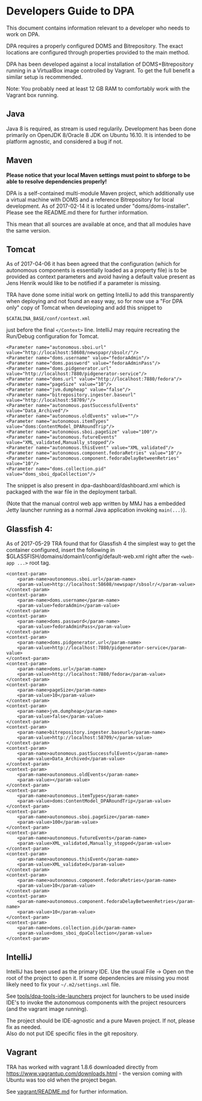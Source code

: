 Developers Guide to DPA
===

This document contains information relevant to a developer who needs
to work on DPA.  

DPA requires a properly configured DOMS and Bitrepository.  The exact locations
are configured through properties provided to the main method.

DPA has been developed against a local installation
of DOMS+Bitrepository running in a VirtualBox image controlled by Vagrant. 
To get the full benefit a similar setup is recommended.  

Note:  You probably need at least 12 GB RAM to comfortably work with the Vagrant box
running.  


Java
--

Java 8 is required, as stream is used regularily.  Development has
been done primarily on OpenJDK 8/Oracle 8 JDK on Ubuntu 16.10.  It is
intended to be platform agnostic, and considered a bug if not.

Maven 
--

**Please notice that your local Maven settings must point to sbforge to
be able to resolve dependencies properly!**

DPA is a self-contained multi-module Maven project, which additionally
use a virtual machine with DOMS and a reference Bitrepository for
local development.  As of 2017-02-14 it is located under
"doms/doms-installer".  Please see the README.md there for further
information. 

This mean that all sources are available at once, and that all modules
have the same version.

Tomcat
---

As of 2017-04-06 it has been agreed that the configuration (which for
autonomous components is essentially loaded as a property file) is to
be provided as context parameters and avoid having a default value present
as Jens Henrik would like to be notified if a parameter is missing.  

TRA have done some initial work on getting IntelliJ to add this transparently
when deploying and not found an easy way, so for now use a "For DPA only" copy
of Tomcat when developing and add this snippet to 

    $CATALINA_BASE/conf/context.xml

just before the final `</Context>` line.  IntelliJ may require recreating the Run/Debug configuration
for Tomcat.

    <Parameter name="autonomous.sboi.url" value="http://localhost:58608/newspapr/sbsolr/"/>
    <Parameter name="doms.username" value="fedoraAdmin"/>
    <Parameter name="doms.password" value="fedoraAdminPass"/>
    <Parameter name="doms.pidgenerator.url" value="http://localhost:7880/pidgenerator-service"/>
    <Parameter name="doms.url" value="http://localhost:7880/fedora"/>
    <Parameter name="pageSize" value="10"/>
    <Parameter name="jvm.dumpheap" value="false"/>
    <Parameter name="bitrepository.ingester.baseurl" value="http://localhost:58709/"/>
    <Parameter name="autonomous.pastSuccessfulEvents" value="Data_Archived"/>
    <Parameter name="autonomous.oldEvents" value=""/>
    <Parameter name="autonomous.itemTypes" value="doms:ContentModel_DPARoundTrip"/>
    <Parameter name="autonomous.sboi.pageSize" value="100"/>
    <Parameter name="autonomous.futureEvents" value="XML_validated,Manually_stopped"/>
    <Parameter name="autonomous.thisEvent" value="XML_validated"/>
    <Parameter name="autonomous.component.fedoraRetries" value="10"/>
    <Parameter name="autonomous.component.fedoraDelayBetweenRetries" value="10"/>
    <Parameter name="doms.collection.pid" value="doms_sboi_dpaCollection"/>

The snippet is also present in dpa-dashboard/dashboard.xml which is packaged with the
war file in the deployment tarball.

(Note that the manual control web app written by MMJ has a embedded Jetty launcher running
as a normal Java application invoking `main(...)`).

Glassfish 4:
---

As of 2017-05-29 TRA found that for Glassfish 4 the simplest way to get the container configured, insert
the following in $GLASSFISH/domains/domain1/config/default-web.xml right after the `<web-app ...>` root tag.


    <context-param>
        <param-name>autonomous.sboi.url</param-name>
        <param-value>http://localhost:58608/newspapr/sbsolr/</param-value>
    </context-param>
    <context-param>
        <param-name>doms.username</param-name>
        <param-value>fedoraAdmin</param-value>
    </context-param>
    <context-param>
        <param-name>doms.password</param-name>
        <param-value>fedoraAdminPass</param-value>
    </context-param>
    <context-param>
        <param-name>doms.pidgenerator.url</param-name>
        <param-value>http://localhost:7880/pidgenerator-service</param-value>
    </context-param>
    <context-param>
        <param-name>doms.url</param-name>
        <param-value>http://localhost:7880/fedora</param-value>
    </context-param>
    <context-param>
        <param-name>pageSize</param-name>
        <param-value>10</param-value>
    </context-param>
    <context-param>
        <param-name>jvm.dumpheap</param-name>
        <param-value>false</param-value>
    </context-param>
    <context-param>
        <param-name>bitrepository.ingester.baseurl</param-name>
        <param-value>http://localhost:58709/</param-value>
    </context-param>
    <context-param>
        <param-name>autonomous.pastSuccessfulEvents</param-name>
        <param-value>Data_Archived</param-value>
    </context-param>
    <context-param>
        <param-name>autonomous.oldEvents</param-name>
        <param-value></param-value>
    </context-param>
    <context-param>
        <param-name>autonomous.itemTypes</param-name>
        <param-value>doms:ContentModel_DPARoundTrip</param-value>
    </context-param>
    <context-param>
        <param-name>autonomous.sboi.pageSize</param-name>
        <param-value>100</param-value>
    </context-param>
    <context-param>
        <param-name>autonomous.futureEvents</param-name>
        <param-value>XML_validated,Manually_stopped</param-value>
    </context-param>
    <context-param>
        <param-name>autonomous.thisEvent</param-name>
        <param-value>XML_validated</param-value>
    </context-param>
    <context-param>
        <param-name>autonomous.component.fedoraRetries</param-name>
        <param-value>10</param-value>
    </context-param>
    <context-param>
        <param-name>autonomous.component.fedoraDelayBetweenRetries</param-name>
        <param-value>10</param-value>
    </context-param>
    <context-param>
        <param-name>doms.collection.pid</param-name>
        <param-value>doms_sboi_dpaCollection</param-value>
    </context-param>
    



IntelliJ
--

IntelliJ has been used as the primary IDE.  Use the usual File -> Open
on the root of the project to open it.   If some dependencies are
missing you most likely need to fix your `~/.m2/settings.xml` file.

See [tools/dpa-tools-ide-launchers](tools/dpa-tools-ide-launchers) 
project for launchers to be used inside IDE's to invoke the
autonomous components with the project resourcers (and the vagrant
image running).

The project should be IDE-agnostic and a pure Maven project.  If not, please fix as needed.  
Also do not put IDE specific files in the git repository.


Vagrant
---

TRA has worked with vagrant 1.8.6 downloaded directly from 
https://www.vagrantup.com/downloads.html - the version coming with 
Ubuntu was too old when the project began.

See [vagrant/README.md](vagrant/README.md) for further information.

